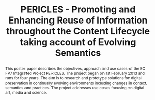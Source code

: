 ---
abstract: This poster paper describes the objectives, approach and use cases of the
  EC FP7 Integrated Project PERICLES. The project began on 1st February 2013 and runs
  for four years. The aim is to research and prototype solutions for digital preservation
  in continually evolving environments including changes in context, semantics and
  practices. The project addresses use cases focusing on digital art, media and science.
creators:
- Waddington, Simon
- Hedges, Mark
- Corubolo, Fabio
- Laurenson, Pip
- Kompatsiaris, Yiannis
- Dasiopoulou, Stamatia
- Pinchuk, Rani
- Muller, Christian
- Spyroglou, Odysseas
- Chanod, Jean-Pierre
- Vion-Dury, Jean-Yves
- Ludwig, Jens
- Wieder, Philipp
- Baxter, Rob
- Darányi, Sándor
- Maceviciute, Elena
- Wilson, Tom
- Watry, Paul
- Hasan, Adil
date: null
document_url: https://services.phaidra.univie.ac.at/api/object/o:378052/download
grand_parent: iPRES
institutions: []
keywords:
- preservation models
- lifecycle
- data analytics
- semantics
- policies
- lisbon
landing_page_url: https://phaidra.univie.ac.at/o:378052
language: eng
layout: publication
license: CC BY-SA 2.0 AT
notes_url: null
parent: iPRES 2013
publication_type: poster
size: 447029
slides_url: null
source_name: iPRES
stream_url: null
title: 'PERICLES - Promoting and Enhancing Reuse of Information throughout the Content
  Lifecycle taking account of Evolving Semantics '
year: 2013
---